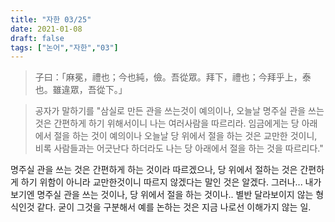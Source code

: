 ```yaml
---
title: "자한 03/25"
date: 2021-01-08
draft: false
tags: ["논어","자한","03"]
---
```


> 子曰：「麻冕，禮也；今也純，儉。吾從眾。拜下，禮也；今拜乎上，泰也。雖違眾，吾從下。」

> 공자가 말하기를 "삼실로 만든 관을 쓰는것이 예의이나, 오늘날 명주실 관을 쓰는 것은 간편하게 하기 위해서이니 나는 여러사람을 따르리라. 임금에게는 당 아래에서 절을 하는 것이 예의이나 오늘날 당 위에서 절을 하는 것은 교만한 것이니, 비록 사람들과는 어긋난다 하더라도 나는 당 아래에서 절을 하는 것을 따르리다."

명주실 관을 쓰는 것은 간편하게 하는 것이라 따르겠으나, 당 위에서 절하는 것은 간편하게 하기 위함이 아니라 교만한것이니 따르지 않겠다는 말인 것은 알겠다. 그러나... 내가 보기엔 명주실 관을 쓰는 것이나, 당 위에서 절을 하는 것이나.. 별반 달라보이지 않는 형식인것 같다. 굳이 그것을 구분해서 예를 논하는 것은 지금 나로선 이해가지 않는 일.
